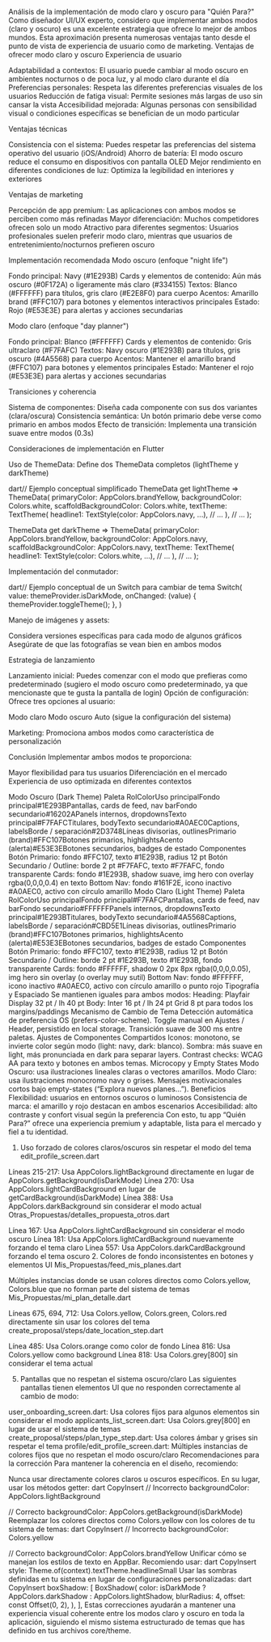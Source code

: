Análisis de la implementación de modo claro y oscuro para "Quién Para?"
Como diseñador UI/UX experto, considero que implementar ambos modos (claro y oscuro) es una excelente estrategia que ofrece lo mejor de ambos mundos. Esta aproximación presenta numerosas ventajas tanto desde el punto de vista de experiencia de usuario como de marketing.
Ventajas de ofrecer modo claro y oscuro
Experiencia de usuario

Adaptabilidad a contextos: El usuario puede cambiar al modo oscuro en ambientes nocturnos o de poca luz, y al modo claro durante el día
Preferencias personales: Respeta las diferentes preferencias visuales de los usuarios
Reducción de fatiga visual: Permite sesiones más largas de uso sin cansar la vista
Accesibilidad mejorada: Algunas personas con sensibilidad visual o condiciones específicas se benefician de un modo particular

Ventajas técnicas

Consistencia con el sistema: Puedes respetar las preferencias del sistema operativo del usuario (iOS/Android)
Ahorro de batería: El modo oscuro reduce el consumo en dispositivos con pantalla OLED
Mejor rendimiento en diferentes condiciones de luz: Optimiza la legibilidad en interiores y exteriores

Ventajas de marketing

Percepción de app premium: Las aplicaciones con ambos modos se perciben como más refinadas
Mayor diferenciación: Muchos competidores ofrecen solo un modo
Atractivo para diferentes segmentos: Usuarios profesionales suelen preferir modo claro, mientras que usuarios de entretenimiento/nocturnos prefieren oscuro

Implementación recomendada
Modo oscuro (enfoque "night life")

Fondo principal: Navy (#1E293B)
Cards y elementos de contenido: Aún más oscuro (#0F172A) o ligeramente más claro (#334155)
Textos: Blanco (#FFFFFF) para títulos, gris claro (#E2E8F0) para cuerpo
Acentos: Amarillo brand (#FFC107) para botones y elementos interactivos principales
Estado: Rojo (#E53E3E) para alertas y acciones secundarias

Modo claro (enfoque "day planner")

Fondo principal: Blanco (#FFFFFF)
Cards y elementos de contenido: Gris ultraclaro (#F7FAFC)
Textos: Navy oscuro (#1E293B) para títulos, gris oscuro (#4A5568) para cuerpo
Acentos: Mantener el amarillo brand (#FFC107) para botones y elementos principales
Estado: Mantener el rojo (#E53E3E) para alertas y acciones secundarias

Transiciones y coherencia

Sistema de componentes: Diseña cada componente con sus dos variantes (clara/oscura)
Consistencia semántica: Un botón primario debe verse como primario en ambos modos
Efecto de transición: Implementa una transición suave entre modos (0.3s)

Consideraciones de implementación en Flutter

Uso de ThemeData: Define dos ThemeData completos (lightTheme y darkTheme)

dart// Ejemplo conceptual simplificado
ThemeData get lightTheme => ThemeData(
  primaryColor: AppColors.brandYellow,
  backgroundColor: Colors.white,
  scaffoldBackgroundColor: Colors.white,
  textTheme: TextTheme(
    headline1: TextStyle(color: AppColors.navy, ...),
    // ...
  ),
  // ...
);

ThemeData get darkTheme => ThemeData(
  primaryColor: AppColors.brandYellow,
  backgroundColor: AppColors.navy,
  scaffoldBackgroundColor: AppColors.navy,
  textTheme: TextTheme(
    headline1: TextStyle(color: Colors.white, ...),
    // ...
  ),
  // ...
);

Implementación del conmutador:

dart// Ejemplo conceptual de un Switch para cambiar de tema
Switch(
  value: themeProvider.isDarkMode,
  onChanged: (value) {
    themeProvider.toggleTheme();
  },
)

Manejo de imágenes y assets:

Considera versiones específicas para cada modo de algunos gráficos
Asegúrate de que las fotografías se vean bien en ambos modos



Estrategia de lanzamiento

Lanzamiento inicial: Puedes comenzar con el modo que prefieras como predeterminado (sugiero el modo oscuro como predeterminado, ya que mencionaste que te gusta la pantalla de login)
Opción de configuración: Ofrece tres opciones al usuario:

Modo claro
Modo oscuro
Auto (sigue la configuración del sistema)


Marketing: Promociona ambos modos como característica de personalización

Conclusión
Implementar ambos modos te proporciona:

Mayor flexibilidad para tus usuarios
Diferenciación en el mercado
Experiencia de uso optimizada en diferentes contextos

Modo Oscuro (Dark Theme) Paleta RolColorUso principalFondo principal#1E293BPantallas, cards de feed, nav barFondo secundario#16202APanels internos, dropdownsTexto principal#F7FAFCTitulares, bodyTexto secundario#A0AEC0Captions, labelsBorde / separación#2D3748Líneas divisorias, outlinesPrimario (brand)#FFC107Botones primarios, highlightsAcento (alerta)#E53E3EBotones secundarios, badges de estado Componentes
Botón Primario: fondo #FFC107, texto #1E293B, radius 12 pt
Botón Secundario / Outline: borde 2 pt #F7FAFC, texto #F7FAFC, fondo transparente
Cards: fondo #1E293B, shadow suave, img hero con overlay rgba(0,0,0,0.4) en texto
Bottom Nav: fondo #161F2E, icono inactivo #A0AEC0, activo con círculo amarillo
Modo Claro (Light Theme) Paleta RolColorUso principalFondo principal#F7FAFCPantallas, cards de feed, nav barFondo secundario#FFFFFFPanels internos, dropdownsTexto principal#1E293BTitulares, bodyTexto secundario#4A5568Captions, labelsBorde / separación#CBD5E1Líneas divisorias, outlinesPrimario (brand)#FFC107Botones primarios, highlightsAcento (alerta)#E53E3EBotones secundarios, badges de estado Componentes
Botón Primario: fondo #FFC107, texto #1E293B, radius 12 pt
Botón Secundario / Outline: borde 2 pt #1E293B, texto #1E293B, fondo transparente
Cards: fondo #FFFFFF, shadow 0 2px 8px rgba(0,0,0,0.05), img hero sin overlay (o overlay muy sutil)
Bottom Nav: fondo #FFFFFF, icono inactivo #A0AEC0, activo con círculo amarillo o punto rojo
Tipografía y Espaciado Se mantienen iguales para ambos modos:
Heading: Playfair Display 32 pt / lh 40 pt
Body: Inter 16 pt / lh 24 pt
Grid 8 pt para todos los margins/paddings
Mecanismo de Cambio de Tema
Detección automática de preferencia OS (prefers-color-scheme).
Toggle manual en Ajustes / Header, persistido en local storage.
Transición suave de 300 ms entre paletas.
Ajustes de Componentes Compartidos
Iconos: monotono, se invierte color según modo (light: navy, dark: blanco).
Sombra: más suave en light, más pronunciada en dark para separar layers.
Contrast checks: WCAG AA para texto y botones en ambos temas.
Microcopy y Empty States
Modo Oscuro: usa ilustraciones lineales claras o vectores amarillos.
Modo Claro: usa ilustraciones monocromo navy o grises.
Mensajes motivacionales cortos bajo empty-states (“Explora nuevos planes…”). Beneficios
Flexibilidad: usuarios en entornos oscuros o luminosos
Consistencia de marca: el amarillo y rojo destacan en ambos escenarios
Accesibilidad: alto contraste y confort visual según la preferencia Con esto, tu app “Quién Para?” ofrece una experiencia premium y adaptable, lista para el mercado y fiel a tu identidad.


1. Uso forzado de colores claros/oscuros sin respetar el modo del tema
edit_profile_screen.dart

Líneas 215-217: Usa AppColors.lightBackground directamente en lugar de AppColors.getBackground(isDarkMode)
Línea 270: Usa AppColors.lightCardBackground en lugar de getCardBackground(isDarkMode)
Línea 388: Usa AppColors.darkBackground sin considerar el modo actual
Otras_Propuestas/detalles_propuesta_otros.dart

Línea 167: Usa AppColors.lightCardBackground sin considerar el modo oscuro
Línea 181: Usa AppColors.lightCardBackground nuevamente forzando el tema claro
Línea 557: Usa AppColors.darkCardBackground forzando el tema oscuro
2. Colores de fondo inconsistentes en botones y elementos UI
Mis_Propuestas/feed_mis_planes.dart

Múltiples instancias donde se usan colores directos como Colors.yellow, Colors.blue que no forman parte del sistema de temas
Mis_Propuestas/mi_plan_detalle.dart

Líneas 675, 694, 712: Usa Colors.yellow, Colors.green, Colors.red directamente sin usar los colores del tema
create_proposal/steps/date_location_step.dart

Línea 485: Usa Colors.orange como color de fondo
Línea 816: Usa Colors.yellow como background
Línea 818: Usa Colors.grey[800] sin considerar el tema actual

5. Pantallas que no respetan el sistema oscuro/claro
Las siguientes pantallas tienen elementos UI que no responden correctamente al cambio de modo:

user_onboarding_screen.dart: Usa colores fijos para algunos elementos sin considerar el modo
applicants_list_screen.dart: Usa Colors.grey[800] en lugar de usar el sistema de temas
create_proposal/steps/plan_type_step.dart: Usa colores ámbar y grises sin respetar el tema
profile/edit_profile_screen.dart: Múltiples instancias de colores fijos que no respetan el modo oscuro/claro
Recomendaciones para la corrección
Para mantener la coherencia en el diseño, recomiendo:

Nunca usar directamente colores claros u oscuros específicos. En su lugar, usar los métodos getter:
dart
CopyInsert
// Incorrecto
backgroundColor: AppColors.lightBackground

// Correcto
backgroundColor: AppColors.getBackground(isDarkMode)
Reemplazar los colores directos como Colors.yellow con los colores de tu sistema de temas:
dart
CopyInsert
// Incorrecto
backgroundColor: Colors.yellow

// Correcto
backgroundColor: AppColors.brandYellow
Unificar cómo se manejan los estilos de texto en AppBar. Recomiendo usar:
dart
CopyInsert
style: Theme.of(context).textTheme.headlineSmall
Usar las sombras definidas en tu sistema en lugar de configuraciones personalizadas:
dart
CopyInsert
boxShadow: [
  BoxShadow(
    color: isDarkMode ? AppColors.darkShadow : AppColors.lightShadow,
    blurRadius: 4,
    offset: const Offset(0, 2),
  ),
],
Estas correcciones ayudarán a mantener una experiencia visual coherente entre los modos claro y oscuro en toda la aplicación, siguiendo el mismo sistema estructurado de temas que has definido en tus archivos core/theme.